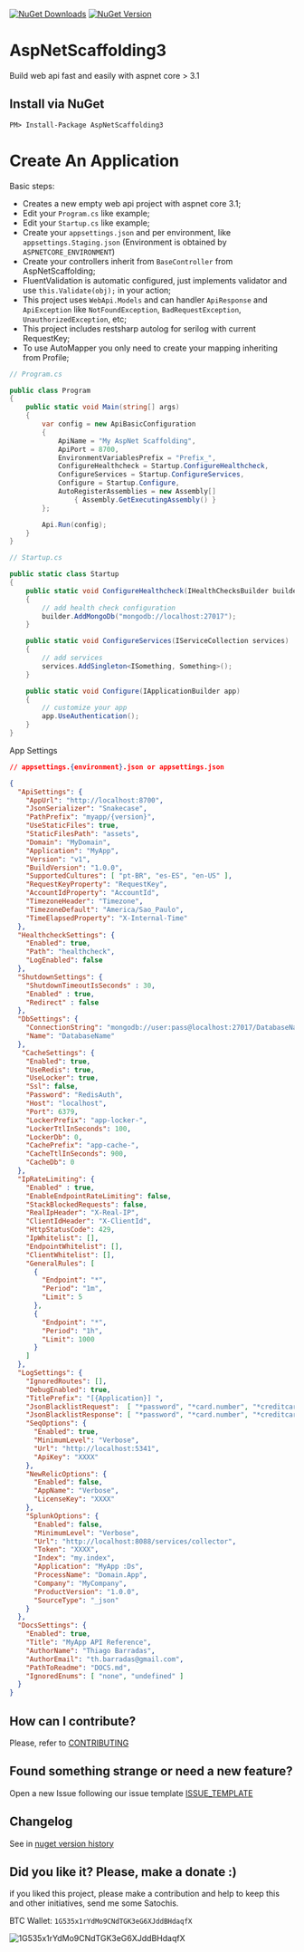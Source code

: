 <!-- [![Build status](https://ci.appveyor.com/api/projects/status/9jkiyh848g2djqkn/branch/master?svg=true)](https://ci.appveyor.com/project/ThiagoBarradas/aspnet-scaffolding/branch/master)
[![Codacy Badge](https://api.codacy.com/project/badge/Grade/a833f89548944fad8405aa6c9599edd4)](https://www.codacy.com/app/ThiagoBarradas/aspnet-scaffolding?utm_source=github.com&amp;utm_medium=referral&amp;utm_content=ThiagoBarradas/aspnet-scaffolding&amp;utm_campaign=Badge_Grade) -->
[![NuGet Downloads](https://img.shields.io/nuget/dt/AspNetScaffolding3.svg)](https://www.nuget.org/packages/AspNetScaffolding3/)
[![NuGet Version](https://img.shields.io/nuget/v/AspNetScaffolding3.svg)](https://www.nuget.org/packages/AspNetScaffolding3/)

# AspNetScaffolding3

Build web api fast and easily with aspnet core > 3.1

## Install via NuGet

```
PM> Install-Package AspNetScaffolding3
```

# Create An Application

Basic steps:

- Creates a new empty web api project with aspnet core 3.1;
- Edit your `Program.cs` like example;
- Edit your `Startup.cs` like example;
- Create your `appsettings.json` and per environment, like `appsettings.Staging.json` (Environment is obtained by `ASPNETCORE_ENVIRONMENT`)
- Create your controllers inherit from `BaseController` from AspNetScaffolding;
- FluentValidation is automatic configured, just implements validator and use `this.Validate(obj);` in your action;
- This project uses `WebApi.Models` and can handler `ApiResponse` and `ApiException` like `NotFoundException`, `BadRequestException`, `UnauthorizedException`, etc;
- This project includes restsharp autolog for serilog with current RequestKey;
- To use AutoMapper you only need to create your mapping inheriting from Profile;

```c#
// Program.cs

public class Program
{
    public static void Main(string[] args)
    {
        var config = new ApiBasicConfiguration
        {
            ApiName = "My AspNet Scaffolding",
            ApiPort = 8700,
            EnvironmentVariablesPrefix = "Prefix_",
            ConfigureHealthcheck = Startup.ConfigureHealthcheck,
            ConfigureServices = Startup.ConfigureServices,
            Configure = Startup.Configure,
            AutoRegisterAssemblies = new Assembly[] 
                { Assembly.GetExecutingAssembly() }
        };

        Api.Run(config);
    }
}
```

```c#
// Startup.cs

public static class Startup
{
    public static void ConfigureHealthcheck(IHealthChecksBuilder builder, IServiceProvider provider)
    {
        // add health check configuration
        builder.AddMongoDb("mongodb://localhost:27017");
    }

    public static void ConfigureServices(IServiceCollection services)
    {
        // add services
        services.AddSingleton<ISomething, Something>();
    }

    public static void Configure(IApplicationBuilder app)
    {
        // customize your app
        app.UseAuthentication();
    }
}

```

App Settings
```json
// appsettings.{environment}.json or appsettings.json

{
  "ApiSettings": {
    "AppUrl": "http://localhost:8700",
    "JsonSerializer": "Snakecase",
    "PathPrefix": "myapp/{version}",
    "UseStaticFiles": true,
    "StaticFilesPath": "assets",
    "Domain": "MyDomain",
    "Application": "MyApp",
    "Version": "v1",
    "BuildVersion": "1.0.0",
    "SupportedCultures": [ "pt-BR", "es-ES", "en-US" ],
    "RequestKeyProperty": "RequestKey",
    "AccountIdProperty": "AccountId",
    "TimezoneHeader": "Timezone",
    "TimezoneDefault": "America/Sao_Paulo",
    "TimeElapsedProperty": "X-Internal-Time"
  },
  "HealthcheckSettings": {
    "Enabled": true,
    "Path": "healthcheck",
    "LogEnabled": false
  },
  "ShutdownSettings": {
    "ShutdownTimeoutIsSeconds" : 30,
    "Enabled" : true,
    "Redirect" : false
  },
  "DbSettings": {
    "ConnectionString": "mongodb://user:pass@localhost:27017/DatabaseName",
    "Name": "DatabaseName"
  },
   "CacheSettings": {
    "Enabled": true,
    "UseRedis": true,
    "UseLocker": true,
    "Ssl": false,
    "Password": "RedisAuth",
    "Host": "localhost",
    "Port": 6379,
    "LockerPrefix": "app-locker-",
    "LockerTtlInSeconds": 100,
    "LockerDb": 0,  
    "CachePrefix": "app-cache-",
    "CacheTtlInSeconds": 900,
    "CacheDb": 0
  },
  "IpRateLimiting": {
    "Enabled" : true,
    "EnableEndpointRateLimiting": false,
    "StackBlockedRequests": false,
    "RealIpHeader": "X-Real-IP",
    "ClientIdHeader": "X-ClientId",
    "HttpStatusCode": 429,
    "IpWhitelist": [],
    "EndpointWhitelist": [],
    "ClientWhitelist": [],
    "GeneralRules": [
      {
        "Endpoint": "*",
        "Period": "1m",
        "Limit": 5
      },
      {
        "Endpoint": "*",
        "Period": "1h",
        "Limit": 1000
      }
    ]
  },
  "LogSettings": {
    "IgnoredRoutes": [],
    "DebugEnabled": true,
    "TitlePrefix": "[{Application}] ",
    "JsonBlacklistRequest":  [ "*password", "*card.number", "*creditcardnumber", "*cvv" ],
    "JsonBlacklistResponse": [ "*password", "*card.number", "*creditcardnumber", "*cvv" ],
    "SeqOptions": {
      "Enabled": true,
      "MinimumLevel": "Verbose",
      "Url": "http://localhost:5341",
      "ApiKey": "XXXX"
    },
    "NewRelicOptions": {
      "Enabled": false,
      "AppName": "Verbose",
      "LicenseKey": "XXXX"
    },
    "SplunkOptions": {
      "Enabled": false,
      "MinimumLevel": "Verbose",
      "Url": "http://localhost:8088/services/collector",
      "Token": "XXXX",
      "Index": "my.index",
      "Application": "MyApp :Ds",
      "ProcessName": "Domain.App",
      "Company": "MyCompany",
      "ProductVersion": "1.0.0",
      "SourceType": "_json"
    }
  },
  "DocsSettings": {
    "Enabled": true,
    "Title": "MyApp API Reference",
    "AuthorName": "Thiago Barradas",
    "AuthorEmail": "th.barradas@gmail.com",
    "PathToReadme": "DOCS.md",
    "IgnoredEnums": [ "none", "undefined" ]
  }
}

```

## How can I contribute?

Please, refer to [CONTRIBUTING](.github/CONTRIBUTING.md)

## Found something strange or need a new feature?

Open a new Issue following our issue template [ISSUE_TEMPLATE](.github/ISSUE_TEMPLATE.md)

## Changelog

See in [nuget version history](https://www.nuget.org/packages/AspNetScaffolding3)

## Did you like it? Please, make a donate :)

if you liked this project, please make a contribution and help to keep this and other initiatives, send me some Satochis.

BTC Wallet: `1G535x1rYdMo9CNdTGK3eG6XJddBHdaqfX`

![1G535x1rYdMo9CNdTGK3eG6XJddBHdaqfX](https://i.imgur.com/mN7ueoE.png)
